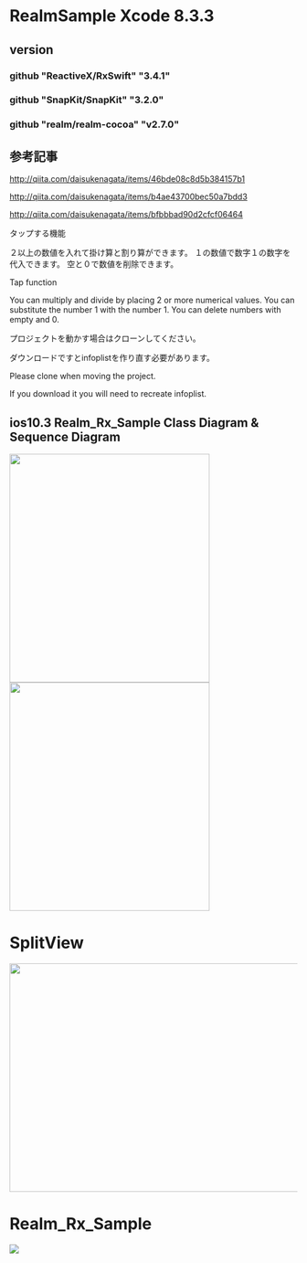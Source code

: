 # RealmSample Xcode 8.3.3
## version
### github "ReactiveX/RxSwift" "3.4.1"
### github "SnapKit/SnapKit" "3.2.0"
### github "realm/realm-cocoa" "v2.7.0"

## 参考記事

http://qiita.com/daisukenagata/items/46bde08c8d5b384157b1

http://qiita.com/daisukenagata/items/b4ae43700bec50a7bdd3

http://qiita.com/daisukenagata/items/bfbbbad90d2cfcf06464

タップする機能


２以上の数値を入れて掛け算と割り算ができます。
１の数値で数字１の数字を代入できます。
空と０で数値を削除できます。

Tap function


You can multiply and divide by placing 2 or more numerical values.
You can substitute the number 1 with the number 1.
You can delete numbers with empty and 0.



プロジェクトを動かす場合はクローンしてください。

ダウンロードですとinfoplistを作り直す必要があります。


Please clone when moving the project.

If you download it you will need to recreate infoplist.


## ios10.3 Realm_Rx_Sample Class Diagram & Sequence Diagram
<img src="https://media.githubusercontent.com/media/daisukenagata/Realm_Rx_Sample/master/RealmSample/design/ClassDesin.png?raw=true" width="350px" height="400px"><img src="https://media.githubusercontent.com/media/daisukenagata/Realm_Rx_Sample/master/RealmSample/design/Sequence%20Diagram.png" width="350px" height="400px">


# SplitView

<img src="https://github.com/daisukenagata/Realm_Rx_Sample/blob/master/Split.png?raw=true" width="600px" height="400px">


# Realm_Rx_Sample

![](https://media.githubusercontent.com/media/daisukenagata/Realm_Rx_Sample/master/RealmSample/design/movie.gif)
